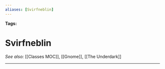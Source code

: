 ```yaml
---
aliases: [Svirfneblin]
---
```


**Tags:** 
# Svirfneblin
*See also:* [[Classes MOC]], [[Gnome]], [[The Underdark]]
___
